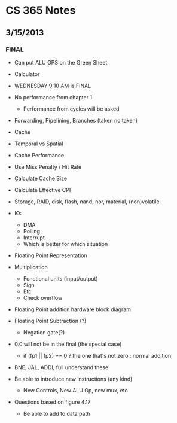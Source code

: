 # CS 365 Notes
## 3/15/2013

### FINAL
- Can put ALU OPS on the Green Sheet
- Calculator
- WEDNESDAY 9:10 AM is FINAL

- No performance from chapter 1
    - Performance from cycles will be asked

- Forwarding, Pipelining, Branches (taken no taken)
- Cache
- Temporal vs Spatial
- Cache Performance 
- Use Miss Penalty / Hit Rate
- Calculate Cache Size
- Calculate Effective CPI
- Storage, RAID, disk, flash, nand, nor, material, (non)volatile
- IO: 
    - DMA
    - Polling
    - Interrupt
    - Which is better for which situation

- Floating Point Representation
- Multiplication
    - Functional units (input/output)
    - Sign
    - Etc 
    - Check overflow

- Floating Point addition hardware block diagram
- Floating Point Subtraction (?)
    - Negation gate(?)

- 0.0 will not be in the final (the special case)
    - if (fp1 || fp2) == 0 ? the one that's not zero : normal addition

- BNE, JAL, ADDI, full understand these
- Be able to introduce new instructions (any kind)
    - New Controls, New ALU Op, new mux, etc

- Questions based on figure 4.17
    - Be able to add to data path

